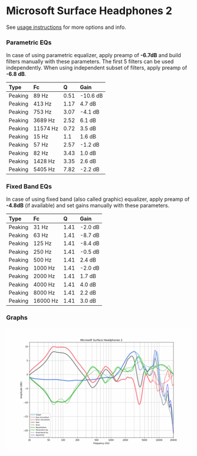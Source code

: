 # Microsoft Surface Headphones 2
See [usage instructions](https://github.com/jaakkopasanen/AutoEq#usage) for more options and info.

### Parametric EQs
In case of using parametric equalizer, apply preamp of **-6.7dB** and build filters manually
with these parameters. The first 5 filters can be used independently.
When using independent subset of filters, apply preamp of **-6.8 dB**.

| Type    | Fc       |    Q | Gain     |
|:--------|:---------|:-----|:---------|
| Peaking | 89 Hz    | 0.51 | -10.6 dB |
| Peaking | 413 Hz   | 1.17 | 4.7 dB   |
| Peaking | 753 Hz   | 3.07 | -4.1 dB  |
| Peaking | 3689 Hz  | 2.52 | 6.1 dB   |
| Peaking | 11574 Hz | 0.72 | 3.5 dB   |
| Peaking | 15 Hz    | 1.1  | 1.6 dB   |
| Peaking | 57 Hz    | 2.57 | -1.2 dB  |
| Peaking | 82 Hz    | 3.43 | 1.0 dB   |
| Peaking | 1428 Hz  | 3.35 | 2.6 dB   |
| Peaking | 5405 Hz  | 7.82 | -2.2 dB  |

### Fixed Band EQs
In case of using fixed band (also called graphic) equalizer, apply preamp of **-4.8dB**
(if available) and set gains manually with these parameters.

| Type    | Fc       |    Q | Gain    |
|:--------|:---------|:-----|:--------|
| Peaking | 31 Hz    | 1.41 | -2.0 dB |
| Peaking | 63 Hz    | 1.41 | -8.7 dB |
| Peaking | 125 Hz   | 1.41 | -8.4 dB |
| Peaking | 250 Hz   | 1.41 | -0.5 dB |
| Peaking | 500 Hz   | 1.41 | 2.4 dB  |
| Peaking | 1000 Hz  | 1.41 | -2.0 dB |
| Peaking | 2000 Hz  | 1.41 | 1.7 dB  |
| Peaking | 4000 Hz  | 1.41 | 4.0 dB  |
| Peaking | 8000 Hz  | 1.41 | 2.2 dB  |
| Peaking | 16000 Hz | 1.41 | 3.0 dB  |

### Graphs
![](./Microsoft%20Surface%20Headphones%202.png)